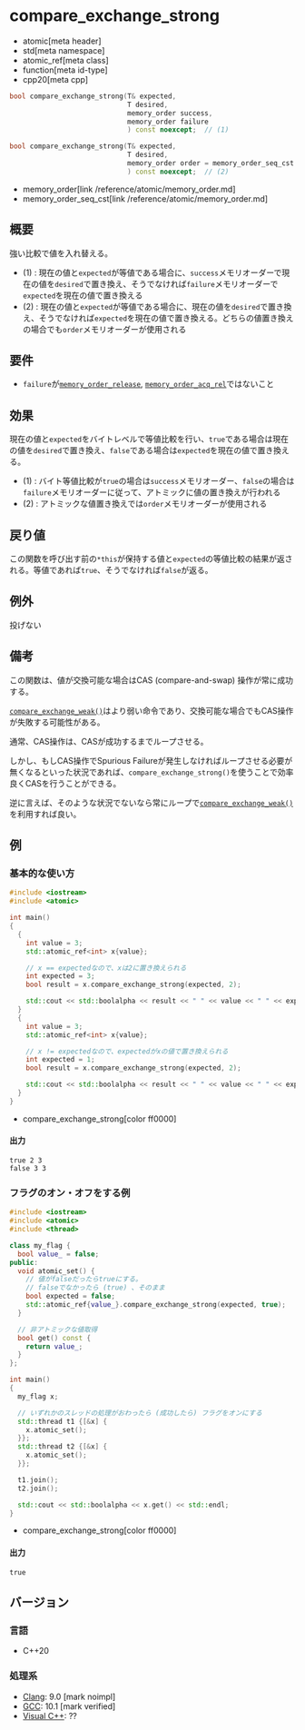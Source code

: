 # compare_exchange_strong
* atomic[meta header]
* std[meta namespace]
* atomic_ref[meta class]
* function[meta id-type]
* cpp20[meta cpp]

```cpp
bool compare_exchange_strong(T& expected,
                             T desired,
                             memory_order success,
                             memory_order failure
                             ) const noexcept;  // (1)

bool compare_exchange_strong(T& expected,
                             T desired,
                             memory_order order = memory_order_seq_cst
                             ) const noexcept;  // (2)
```
* memory_order[link /reference/atomic/memory_order.md]
* memory_order_seq_cst[link /reference/atomic/memory_order.md]

## 概要
強い比較で値を入れ替える。

- (1) : 現在の値と`expected`が等値である場合に、`success`メモリオーダーで現在の値を`desired`で置き換え、そうでなければ`failure`メモリオーダーで`expected`を現在の値で置き換える
- (2) : 現在の値と`expected`が等値である場合に、現在の値を`desired`で置き換え、そうでなければ`expected`を現在の値で置き換える。どちらの値置き換えの場合でも`order`メモリオーダーが使用される


## 要件
- `failure`が[`memory_order_release`](/reference/atomic/memory_order.md), [`memory_order_acq_rel`](/reference/atomic/memory_order.md)ではないこと


## 効果
現在の値と`expected`をバイトレベルで等値比較を行い、`true`である場合は現在の値を`desired`で置き換え、`false`である場合は`expected`を現在の値で置き換える。

- (1) : バイト等値比較が`true`の場合は`success`メモリオーダー、`false`の場合は`failure`メモリオーダーに従って、アトミックに値の置き換えが行われる
- (2) : アトミックな値置き換えでは`order`メモリオーダーが使用される


## 戻り値
この関数を呼び出す前の`*this`が保持する値と`expected`の等値比較の結果が返される。等値であれば`true`、そうでなければ`false`が返る。


## 例外
投げない


## 備考
この関数は、値が交換可能な場合はCAS (compare-and-swap) 操作が常に成功する。

[`compare_exchange_weak()`](compare_exchange_weak.md)はより弱い命令であり、交換可能な場合でもCAS操作が失敗する可能性がある。

通常、CAS操作は、CASが成功するまでループさせる。

しかし、もしCAS操作でSpurious Failureが発生しなければループさせる必要が無くなるといった状況であれば、`compare_exchange_strong()`を使うことで効率良くCASを行うことができる。

逆に言えば、そのような状況でないなら常にループで[`compare_exchange_weak()`](compare_exchange_weak.md)を利用すれば良い。


## 例
### 基本的な使い方
```cpp example
#include <iostream>
#include <atomic>

int main()
{
  {
    int value = 3;
    std::atomic_ref<int> x{value};

    // x == expectedなので、xは2に置き換えられる
    int expected = 3;
    bool result = x.compare_exchange_strong(expected, 2);

    std::cout << std::boolalpha << result << " " << value << " " << expected << std::endl;
  }
  {
    int value = 3;
    std::atomic_ref<int> x{value};

    // x != expectedなので、expectedがxの値で置き換えられる
    int expected = 1;
    bool result = x.compare_exchange_strong(expected, 2);

    std::cout << std::boolalpha << result << " " << value << " " << expected << std::endl;
  }
}
```
* compare_exchange_strong[color ff0000]

#### 出力
```
true 2 3
false 3 3
```

### フラグのオン・オフをする例
```cpp example
#include <iostream>
#include <atomic>
#include <thread>

class my_flag {
  bool value_ = false;
public:
  void atomic_set() {
    // 値がfalseだったらtrueにする。
    // falseでなかったら (true) 、そのまま
    bool expected = false;
    std::atomic_ref{value_}.compare_exchange_strong(expected, true);
  }

  // 非アトミックな値取得
  bool get() const {
    return value_;
  }
};

int main()
{
  my_flag x;

  // いずれかのスレッドの処理がおわったら (成功したら) フラグをオンにする
  std::thread t1 {[&x] {
    x.atomic_set();
  }};
  std::thread t2 {[&x] {
    x.atomic_set();
  }};

  t1.join();
  t2.join();

  std::cout << std::boolalpha << x.get() << std::endl;
}
```
* compare_exchange_strong[color ff0000]

#### 出力
```
true
```


## バージョン
### 言語
- C++20

### 処理系
- [Clang](/implementation.md#clang): 9.0 [mark noimpl]
- [GCC](/implementation.md#gcc): 10.1 [mark verified]
- [Visual C++](/implementation.md#visual_cpp): ??


